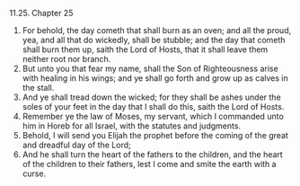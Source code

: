 11.25. Chapter 25
1. For behold, the day cometh that shall burn as an oven; and all the proud, yea, and all that do wickedly, shall be stubble; and the day that cometh shall burn them up, saith the Lord of Hosts, that it shall leave them neither root nor branch.
2. But unto you that fear my name, shall the Son of Righteousness arise with healing in his wings; and ye shall go forth and grow up as calves in the stall.
3. And ye shall tread down the wicked; for they shall be ashes under the soles of your feet in the day that I shall do this, saith the Lord of Hosts.
4. Remember ye the law of Moses, my servant, which I commanded unto him in Horeb for all Israel, with the statutes and judgments.
5. Behold, I will send you Elijah the prophet before the coming of the great and dreadful day of the Lord;
6. And he shall turn the heart of the fathers to the children, and the heart of the children to their fathers, lest I come and smite the earth with a curse.

